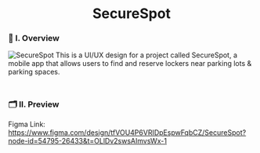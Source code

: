 <div align="center">
  <h1>SecureSpot</h1>
</div>

### 🧐 I. Overview
![SecureSpot](https://github.com/m3mentomor1/SecureSpot/assets/95956735/21431d99-0d71-4550-9e2c-2f878d1a5707)
This is a UI/UX design for a project called SecureSpot, a mobile app that allows users to find and reserve lockers near parking lots & parking spaces.
<br><br>
##

### 🗂️ II. Preview
Figma Link: https://www.figma.com/design/tfVOU4P6VRIDpEspwFqbCZ/SecureSpot?node-id=54795-26433&t=OLlDv2swsAImvsWx-1
